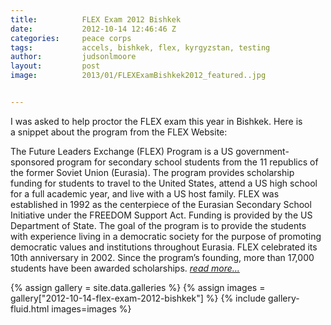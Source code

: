 ```yaml
---
title:			FLEX Exam 2012 Bishkek
date:			2012-10-14 12:46:46 Z
categories:		peace corps
tags:			accels, bishkek, flex, kyrgyzstan, testing
author:			judsonlmoore
layout:			post
image:			2013/01/FLEXExamBishkek2012_featured..jpg


---
```


I was asked to help proctor the FLEX exam this year in Bishkek. Here is a snippet about the program from the FLEX Website:

The Future Leaders Exchange (FLEX) Program is a US government-sponsored program for secondary school students from the 11 republics of the former Soviet Union (Eurasia). The program provides scholarship funding for students to travel to the United States, attend a US high school for a full academic year, and live with a US host family. FLEX was established in 1992 as the centerpiece of the Eurasian Secondary School Initiative under the FREEDOM Support Act. Funding is provided by the US Department of State. The goal of the program is to provide the students with experience living in a democratic society for the purpose of promoting democratic values and institutions throughout Eurasia. FLEX celebrated its 10th anniversary in 2002. Since the program’s founding, more than 17,000 students have been awarded scholarships. _[read more...](http://www.americancouncils.kg/flex.html)_

{% assign gallery = site.data.galleries %}
{% assign images = gallery["2012-10-14-flex-exam-2012-bishkek"] %}
{% include gallery-fluid.html images=images %}
